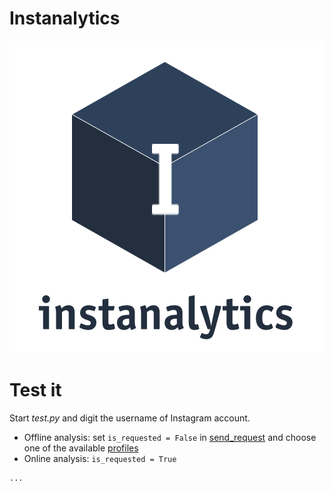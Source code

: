 # Instanalytics
![GitHub Logo](./logo.png)

# Test it

Start *test.py* and digit the username of Instagram account.
- Offline analysis: set `is_requested = False` in [send_request](./server/request_handler/send_requests.py) and choose one of the available [profiles](server/profiles)
- Online analysis: `is_requested = True`


```
...
```